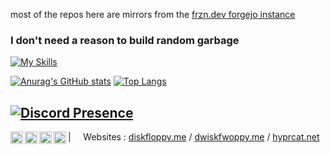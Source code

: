 most of the repos here are mirrors from the [frzn.dev forgejo instance](https://git.frzn.dev/fwoppydwisk)

### I don't need a reason to build random garbage

[![My Skills](https://skillicons.dev/icons?i=git,linux,vim,vscode,cs,java,nodejs,python,php,laravel,ruby,rails,mysql)](https://skillicons.dev)

[![Anurag's GitHub stats](https://github-readme-stats.vercel.app/api?username=floppydisk05&theme=dark)](https://github.com/anuraghazra/github-readme-stats)
[![Top Langs](https://github-readme-stats.vercel.app/api/top-langs/?username=floppydisk05&theme=dark&layout=compact)](https://github.com/anuraghazra/github-readme-stats)

[![Discord Presence](https://lanyard.cnrad.dev/api/437970062922612737
                            )](https://discord.com/users/437970062922612737)
---

<a href="https://c.im/@floppydisk">
  <img align="left" alt="Mastodon" width="20px" src="https://simpleicons.now.sh/mastodon/495f7e" />
</a>
<a href="https://git.frzn.dev/fwoppydwisk">
  <img align="left" alt="Forgejo" width="20px" src="https://simpleicons.now.sh/forgejo/495f7e" />
</a>
<a href="https://github.com/floppydisk05">
  <img align="left" alt="GitHub" width="20px" src="https://simpleicons.now.sh/github/495f7e" />
</a>
<a href="https://git.diskfloppy.me/">
  <img align="left" alt="cgit" width="20px" src="https://simpleicons.now.sh/git/495f7e" />
</a>

| &nbsp;&nbsp;&nbsp; Websites : [diskfloppy.me](https://www.diskfloppy.me) / [dwiskfwoppy.me](https://www.dwiskfwoppy.me) / [hyprcat.net](http://www.hyprcat.net)
